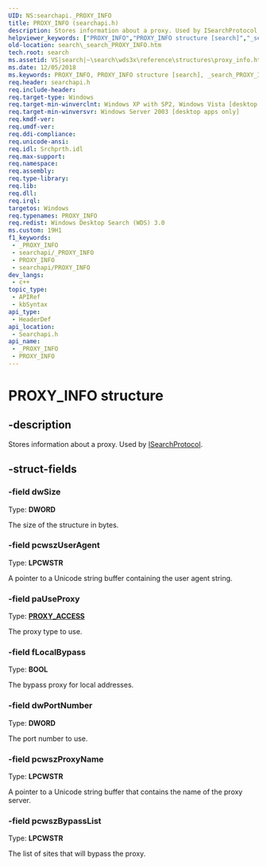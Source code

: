 ```yaml
---
UID: NS:searchapi._PROXY_INFO
title: PROXY_INFO (searchapi.h)
description: Stores information about a proxy. Used by ISearchProtocol.
helpviewer_keywords: ["PROXY_INFO","PROXY_INFO structure [search]","_search_PROXY_INFO","search._search_PROXY_INFO","searchapi/PROXY_INFO"]
old-location: search\_search_PROXY_INFO.htm
tech.root: search
ms.assetid: VS|search|~\search\wds3x\reference\structures\proxy_info.htm
ms.date: 12/05/2018
ms.keywords: PROXY_INFO, PROXY_INFO structure [search], _search_PROXY_INFO, search._search_PROXY_INFO, searchapi/PROXY_INFO
req.header: searchapi.h
req.include-header: 
req.target-type: Windows
req.target-min-winverclnt: Windows XP with SP2, Windows Vista [desktop apps only]
req.target-min-winversvr: Windows Server 2003 [desktop apps only]
req.kmdf-ver: 
req.umdf-ver: 
req.ddi-compliance: 
req.unicode-ansi: 
req.idl: Srchprth.idl
req.max-support: 
req.namespace: 
req.assembly: 
req.type-library: 
req.lib: 
req.dll: 
req.irql: 
targetos: Windows
req.typenames: PROXY_INFO
req.redist: Windows Desktop Search (WDS) 3.0
ms.custom: 19H1
f1_keywords:
 - _PROXY_INFO
 - searchapi/_PROXY_INFO
 - PROXY_INFO
 - searchapi/PROXY_INFO
dev_langs:
 - c++
topic_type:
 - APIRef
 - kbSyntax
api_type:
 - HeaderDef
api_location:
 - Searchapi.h
api_name:
 - _PROXY_INFO
 - PROXY_INFO
---
```


# PROXY_INFO structure


## -description

Stores information about a proxy. Used by <a href="/windows/desktop/api/searchapi/nn-searchapi-isearchprotocol">ISearchProtocol</a>.

## -struct-fields

### -field dwSize

Type: <b>DWORD</b>

The size of the structure in bytes.

### -field pcwszUserAgent

Type: <b>LPCWSTR</b>

A pointer to a Unicode string buffer containing the user agent string.

### -field paUseProxy

Type: <b><a href="/windows/desktop/api/searchapi/ne-searchapi-proxy_access">PROXY_ACCESS</a></b>

The proxy type to use.

### -field fLocalBypass

Type: <b>BOOL</b>

The bypass proxy for local addresses.

### -field dwPortNumber

Type: <b>DWORD</b>

The port number to use.

### -field pcwszProxyName

Type: <b>LPCWSTR</b>

A pointer to a Unicode string buffer that contains the name of the proxy server.

### -field pcwszBypassList

Type: <b>LPCWSTR</b>

The list of sites that will bypass the proxy.

